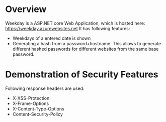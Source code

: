 # Overview
Weekday is a ASP.NET core Web Application, which is hosted here: https://weekday.azurewebsites.net
It has following features:
* Weekdays of a entered date is shown
* Generating a hash from a password+hostname. This allows to generate different hashed passwords for different websites from the same base password.

# Demonstration of Security Features
Following response headers are used:
* X-XSS-Protection
* X-Frame-Options
* X-Content-Type-Options
* Content-Security-Policy

